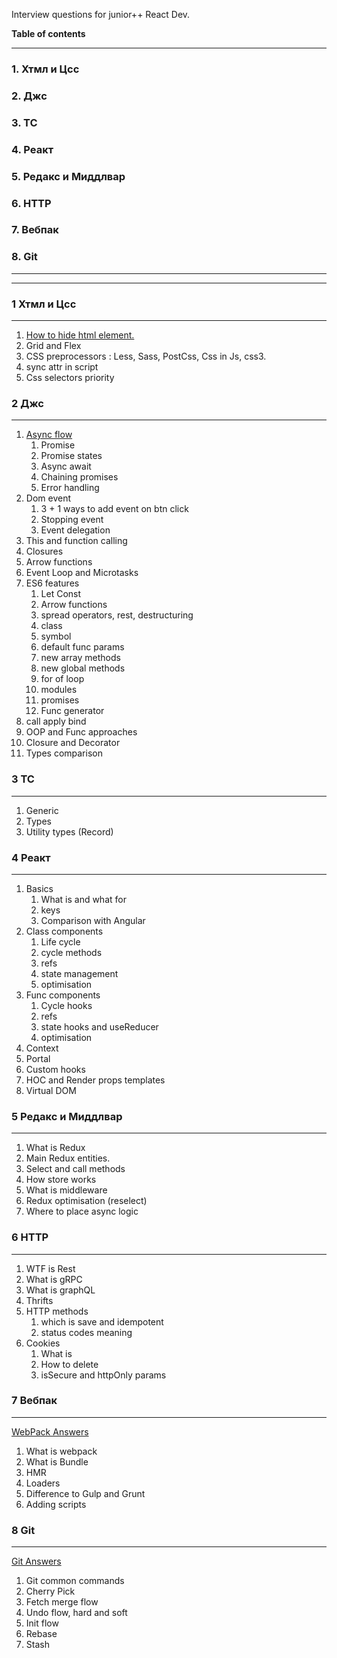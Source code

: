 Interview questions for junior++ React Dev.

**Table of contents**
___ 
### 1. Хтмл и Цсс
### 2. Джс
### 3. ТС
### 4. Реакт
### 5. Редакс и Миддлвар
### 6. HTTP
### 7. Вебпак
### 8. Git
___
___

### 1 Хтмл и Цсс
___
1. [How to hide html element.](./html-and-css/1.md)
2. Grid and Flex
3. CSS preprocessors : Less, Sass, PostCss, Css in Js, css3.
4. sync attr in script
5. Css selectors priority


### 2 Джс
___
1. [Async flow](./js/1.md)
    1. Promise
    2. Promise states
    3. Async await
    4. Chaining promises
    5. Error handling
2. Dom event
    1. 3 + 1 ways to add event on btn click
    2. Stopping event
    3. Event delegation
3. This and function calling
4. Closures
5. Arrow functions
6. Event Loop and Microtasks
7. ES6 features
    1. Let Const
    2. Arrow functions
    3. spread operators, rest, destructuring
    4. class
    5. symbol
    6. default func params
    7. new array methods
    8. new global methods
    9. for of loop
    10. modules
    11. promises
    12. Func generator
8. call apply bind
9. OOP and Func approaches
10. Closure and Decorator
11. Types comparison

### 3 ТС
___
1. Generic
2. Types
3. Utility types (Record)

### 4 Реакт
___
1. Basics
    1. What is and what for
    2. keys
    3. Comparison with Angular
2. Class components
    1. Life cycle
    2. cycle methods
    3. refs
    4. state management
    5. optimisation
3. Func components
    1. Cycle hooks
    2. refs
    3. state hooks and useReducer
    4. optimisation
4. Context
5. Portal
6. Custom hooks
7. HOC and Render props templates
8. Virtual DOM

### 5 Редакс и Миддлвар
___
1. What is Redux
2. Main Redux entities.
3. Select and call methods
4. How store works
5. What is middleware
6. Redux optimisation (reselect)
7. Where to place async logic

### 6 HTTP
___
1. WTF is Rest
2. What is gRPC
3. What is graphQL
4. Thrifts
5. HTTP methods
    1. which is save and idempotent
    2. status codes meaning
6. Cookies
    1. What is
    2. How to delete
    3. isSecure and httpOnly params
    
### 7 Вебпак
___
[WebPack Answers](./webpack/webpack.md)
1. What is webpack
2. What is Bundle
3. HMR
4. Loaders
5. Difference to Gulp and Grunt
6. Adding scripts

### 8 Git
___
[Git Answers](./git/git.md)
1. Git common commands
2. Cherry Pick
3. Fetch merge flow
4. Undo flow, hard and soft
5. Init flow
6. Rebase
7. Stash





